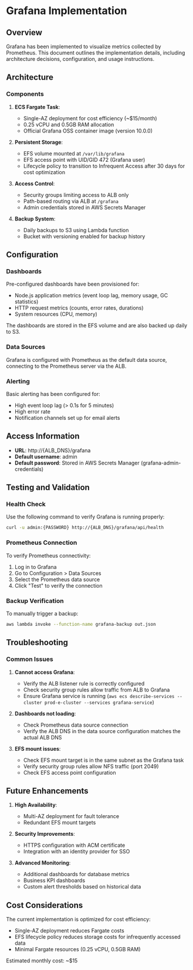 # Grafana Implementation

## Overview

Grafana has been implemented to visualize metrics collected by Prometheus. This document outlines the implementation details, including architecture decisions, configuration, and usage instructions.

## Architecture

### Components

1. **ECS Fargate Task**:

   - Single-AZ deployment for cost efficiency (~$15/month)
   - 0.25 vCPU and 0.5GB RAM allocation
   - Official Grafana OSS container image (version 10.0.0)

2. **Persistent Storage**:

   - EFS volume mounted at `/var/lib/grafana`
   - EFS access point with UID/GID 472 (Grafana user)
   - Lifecycle policy to transition to Infrequent Access after 30 days for cost optimization

3. **Access Control**:

   - Security groups limiting access to ALB only
   - Path-based routing via ALB at `/grafana`
   - Admin credentials stored in AWS Secrets Manager

4. **Backup System**:
   - Daily backups to S3 using Lambda function
   - Bucket with versioning enabled for backup history

## Configuration

### Dashboards

Pre-configured dashboards have been provisioned for:

- Node.js application metrics (event loop lag, memory usage, GC statistics)
- HTTP request metrics (counts, error rates, durations)
- System resources (CPU, memory)

The dashboards are stored in the EFS volume and are also backed up daily to S3.

### Data Sources

Grafana is configured with Prometheus as the default data source, connecting to the Prometheus server via the ALB.

### Alerting

Basic alerting has been configured for:

- High event loop lag (> 0.1s for 5 minutes)
- High error rate
- Notification channels set up for email alerts

## Access Information

- **URL**: http://{ALB_DNS}/grafana
- **Default username**: admin
- **Default password**: Stored in AWS Secrets Manager (grafana-admin-credentials)

## Testing and Validation

### Health Check

Use the following command to verify Grafana is running properly:

```bash
curl -u admin:{PASSWORD} http://{ALB_DNS}/grafana/api/health
```

### Prometheus Connection

To verify Prometheus connectivity:

1. Log in to Grafana
2. Go to Configuration > Data Sources
3. Select the Prometheus data source
4. Click "Test" to verify the connection

### Backup Verification

To manually trigger a backup:

```bash
aws lambda invoke --function-name grafana-backup out.json
```

## Troubleshooting

### Common Issues

1. **Cannot access Grafana**:

   - Verify the ALB listener rule is correctly configured
   - Check security group rules allow traffic from ALB to Grafana
   - Ensure Grafana service is running (`aws ecs describe-services --cluster prod-e-cluster --services grafana-service`)

2. **Dashboards not loading**:

   - Check Prometheus data source connection
   - Verify the ALB DNS in the data source configuration matches the actual ALB DNS

3. **EFS mount issues**:
   - Check EFS mount target is in the same subnet as the Grafana task
   - Verify security group rules allow NFS traffic (port 2049)
   - Check EFS access point configuration

## Future Enhancements

1. **High Availability**:

   - Multi-AZ deployment for fault tolerance
   - Redundant EFS mount targets

2. **Security Improvements**:

   - HTTPS configuration with ACM certificate
   - Integration with an identity provider for SSO

3. **Advanced Monitoring**:
   - Additional dashboards for database metrics
   - Business KPI dashboards
   - Custom alert thresholds based on historical data

## Cost Considerations

The current implementation is optimized for cost efficiency:

- Single-AZ deployment reduces Fargate costs
- EFS lifecycle policy reduces storage costs for infrequently accessed data
- Minimal Fargate resources (0.25 vCPU, 0.5GB RAM)

Estimated monthly cost: ~$15
